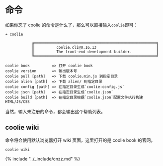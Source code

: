 # 命令
如果你忘了 coolie 的命令是什么了，那么可以直接输入`coolie`即可：
```
➜ coolie

            ╔═══════════════════════════════════════════════════════╗
            ║          coolie.cli@0.16.13                           ║
            ║          The front-end development builder.           ║
            ╚═══════════════════════════════════════════════════════╝

coolie book          => 打开 coolie book
coolie version       => 输出版本号
coolie pull [path]   => 下载 coolie.min.js 到指定目录
coolie alien [path]  => 下载 alien/ 到指定目录
coolie config [path] => 在指定目录生成`coolie-config.js`
coolie json [path]   => 在指定目录生成`coolie.json`
coolie build [path]  => 在指定目录根据`coolie.json`配置文件执行构建HTML/JS/CSS
```

当然，输入未注册的命令，都会输出这个帮助列表。

## coolie wiki
命令将会使用默认浏览器打开 wiki 页面，这里打开的是 coolie book 的官网。
```
coolie wiki
```



{% include "../_include/cnzz.md" %}
